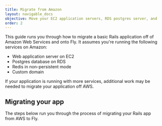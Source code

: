```yaml
---
title: Migrate from Amazon
layout: navigable_docs
objective: Move your EC2 application servers, RDS postgres server, and Redis cache from Amazon Web Services to Fly.io
order: 2
---
```


This guide runs you through how to migrate a basic Rails application off of Amazon Web Services and onto Fly. It assumes you're running the following services on Amazon:

* Web application server on EC2
* Postgres database on RDS
* Redis in non-persistent mode
* Custom domain

If your application is running with more services, additional work may be needed to migrate your application off AWS.

## Migrating your app

The steps below run you through the process of migrating your Rails app from AWS to Fly.
